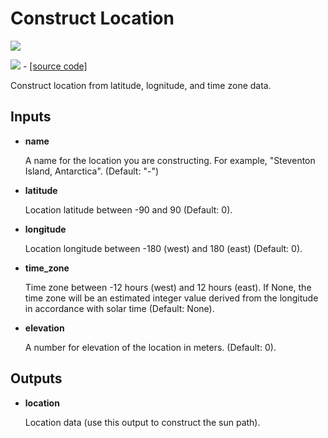 # Construct Location

![](../../images/components/Construct\_Location.png)

![](../../images/icons/Construct\_Location.png) - [\[source code\]](https://github.com/ladybug-tools/ladybug-grasshopper/blob/master/ladybug\_grasshopper/src/LB%20Construct%20Location.py)

Construct location from latitude, lognitude, and time zone data.

## Inputs

*   **name**

    A name for the location you are constructing. For example, "Steventon Island, Antarctica". (Default: "-")&#x20;
*   **latitude**

    Location latitude between -90 and 90 (Default: 0).&#x20;
*   **longitude**

    Location longitude between -180 (west) and 180 (east) (Default: 0).&#x20;
*   **time\_zone**

    Time zone between -12 hours (west) and 12 hours (east). If None, the time zone will be an estimated integer value derived from the longitude in accordance with solar time (Default: None).&#x20;
*   **elevation**

    A number for elevation of the location in meters. (Default: 0).&#x20;

## Outputs

*   **location**

    Location data (use this output to construct the sun path).&#x20;
